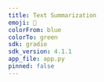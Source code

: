 ```yaml
---
title: Text Summarization
emoji: 🤗
colorFrom: blue
colorTo: green
sdk: gradio
sdk_version: 4.1.1
app_file: app.py
pinned: false
---
```

